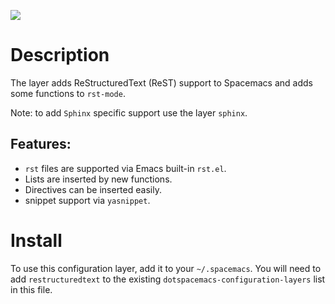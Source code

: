 ![](img/restructuredtext.png)

# Description

The layer adds ReStructuredText (ReST) support to Spacemacs and adds
some functions to `rst-mode`.

Note: to add `Sphinx` specific support use the layer `sphinx`.

## Features:

-   `rst` files are supported via Emacs built-in `rst.el`.
-   Lists are inserted by new functions.
-   Directives can be inserted easily.
-   snippet support via `yasnippet`.

# Install

To use this configuration layer, add it to your `~/.spacemacs`. You will
need to add `restructuredtext` to the existing
`dotspacemacs-configuration-layers` list in this file.
